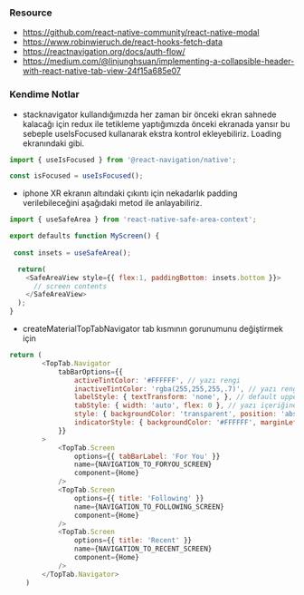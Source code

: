 ### Resource
- https://github.com/react-native-community/react-native-modal
- https://www.robinwieruch.de/react-hooks-fetch-data
- https://reactnavigation.org/docs/auth-flow/
- https://medium.com/@linjunghsuan/implementing-a-collapsible-header-with-react-native-tab-view-24f15a685e07

### Kendime Notlar
- stacknavigator kullandığımızda her zaman bir önceki ekran sahnede kalacağı için redux ile tetikleme yaptığımızda önceki ekranada yansır bu sebeple useIsFocused kullanarak ekstra kontrol ekleyebiliriz. Loading ekranındaki gibi.

```js
import { useIsFocused } from '@react-navigation/native';

const isFocused = useIsFocused();

````

- iphone XR ekranın altındaki çıkıntı için nekadarlık padding verilebileceğini aşağıdaki metod ile anlayabiliriz.
```js
import { useSafeArea } from 'react-native-safe-area-context';

export defaults function MyScreen() {
 
 const insets = useSafeArea();

  return(
    <SafeAreaView style={{ flex:1, paddingBottom: insets.bottom }}>
      // screen contents
    </SafeAreaView>
  );
}
```
- createMaterialTopTabNavigator tab kısmının gorunumunu değiştirmek için

```js
return (
        <TopTab.Navigator
            tabBarOptions={{
                activeTintColor: '#FFFFFF', // yazı rengi
                inactiveTintColor: 'rgba(255,255,255,.7)', // yazı rengi inactive
                labelStyle: { textTransform: 'none', }, // default uppercase olur text normal boyutuna çevirmek için kullanırız
                tabStyle: { width: 'auto', flex: 0 }, // yazı içeriğine gore boyut alması
                style: { backgroundColor: 'transparent', position: 'absolute', top: _insetTop, left: 0, right: 0, zIndex: 2, borderBottomColor: '#FFFFFF', borderBottomWidth: 1, paddingLeft: 18 }, // header tab kısmı absolute yapmak
                indicatorStyle: { backgroundColor: '#FFFFFF', marginLeft: 18 } // indicator
            }}
        >
            <TopTab.Screen
                options={{ tabBarLabel: 'For You' }}
                name={NAVIGATION_TO_FORYOU_SCREEN}
                component={Home}
            />
            <TopTab.Screen
                options={{ title: 'Following' }}
                name={NAVIGATION_TO_FOLLOWING_SCREEN}
                component={Home}
            />
            <TopTab.Screen
                options={{ title: 'Recent' }}
                name={NAVIGATION_TO_RECENT_SCREEN}
                component={Home}
            />
        </TopTab.Navigator>
    )
```



